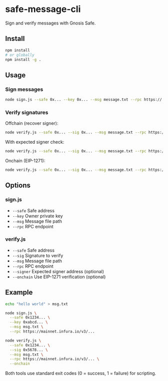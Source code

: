 # safe-message-cli

Sign and verify messages with Gnosis Safe.

## Install

```bash
npm install
# or globally
npm install -g .
```

## Usage

### Sign messages

```bash
node sign.js --safe 0x... --key 0x... --msg message.txt --rpc https://...
```

### Verify signatures

Offchain (recover signer):
```bash
node verify.js --safe 0x... --sig 0x... --msg message.txt --rpc https://...
```

With expected signer check:
```bash
node verify.js --safe 0x... --sig 0x... --msg message.txt --rpc https://... --signer 0x...
```

Onchain (EIP-1271):
```bash
node verify.js --safe 0x... --sig 0x... --msg message.txt --rpc https://... --onchain
```

## Options

### sign.js
- `--safe` Safe address
- `--key` Owner private key  
- `--msg` Message file path
- `--rpc` RPC endpoint

### verify.js
- `--safe` Safe address
- `--sig` Signature to verify
- `--msg` Message file path  
- `--rpc` RPC endpoint
- `--signer` Expected signer address (optional)
- `--onchain` Use EIP-1271 verification (optional)

## Example

```bash
echo "hello world" > msg.txt

node sign.js \
  --safe 0x1234... \
  --key 0xabcd... \
  --msg msg.txt \
  --rpc https://mainnet.infura.io/v3/...

node verify.js \
  --safe 0x1234... \
  --sig 0x5678... \
  --msg msg.txt \
  --rpc https://mainnet.infura.io/v3/... \
  --onchain
```

Both tools use standard exit codes (0 = success, 1 = failure) for scripting.
